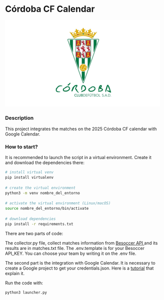 # Córdoba CF Calendar

![Córdoba CF](cordoba.png)

### Description

This project integrates the matches on the 2025 Córdoba CF calendar with Google Calendar.

### How to start?

It is recommended to launch the script in a virtual environment. Create it and download the dependencies there:

```bash
# install virtual venv
pip install virtualenv

# create the virtual environment
python3 -m venv nombre_del_entorno

# activate the virtual environment (Linux/macOS)
source nombre_del_entorno/bin/activate

# download dependencies
pip install -r requirements.txt
```

There are two parts of code:

The collector.py file, collect matches information from [Besoccer API ](https://api.besoccer.com/es/presupuestos) and its results are in matches.txt file. The .env.template is for your Besoccer API_KEY. You can choose your team by writing it on the .env file.

The second part is the integration with Google Calendar. It is necessary to create a Google project to get your credentials.json. Here is a [tutorial](https://www.youtube.com/watch?v=eqZyPYlp3nw&t=139s) that explain it. 

Run the code with:
```bash
python3 launcher.py
```